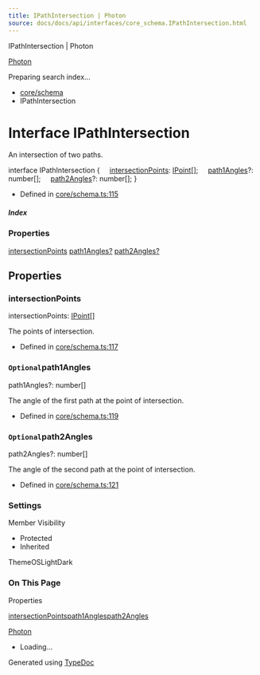 ```yaml
---
title: IPathIntersection | Photon
source: docs/docs/api/interfaces/core_schema.IPathIntersection.html
---
```


IPathIntersection | Photon

[Photon](../index.md)




Preparing search index...

* [core/schema](../modules/core_schema.md)
* IPathIntersection

# Interface IPathIntersection

An intersection of two paths.

interface IPathIntersection {
    [intersectionPoints](#intersectionpoints): [IPoint](core_schema.IPoint.md)[];
    [path1Angles](#path1angles)?: number[];
    [path2Angles](#path2angles)?: number[];
}

* Defined in [core/schema.ts:115](https://github.com/mwhite454/photon/blob/main/packages/photon/src/core/schema.ts#L115)

##### Index

### Properties

[intersectionPoints](#intersectionpoints)
[path1Angles?](#path1angles)
[path2Angles?](#path2angles)

## Properties

### intersectionPoints

intersectionPoints: [IPoint](core_schema.IPoint.md)[]

The points of intersection.

* Defined in [core/schema.ts:117](https://github.com/mwhite454/photon/blob/main/packages/photon/src/core/schema.ts#L117)

### `Optional`path1Angles

path1Angles?: number[]

The angle of the first path at the point of intersection.

* Defined in [core/schema.ts:119](https://github.com/mwhite454/photon/blob/main/packages/photon/src/core/schema.ts#L119)

### `Optional`path2Angles

path2Angles?: number[]

The angle of the second path at the point of intersection.

* Defined in [core/schema.ts:121](https://github.com/mwhite454/photon/blob/main/packages/photon/src/core/schema.ts#L121)

### Settings

Member Visibility

* Protected
* Inherited

ThemeOSLightDark

### On This Page

Properties

[intersectionPoints](#intersectionpoints)[path1Angles](#path1angles)[path2Angles](#path2angles)

[Photon](../index.md)

* Loading...

Generated using [TypeDoc](https://typedoc.org/)
